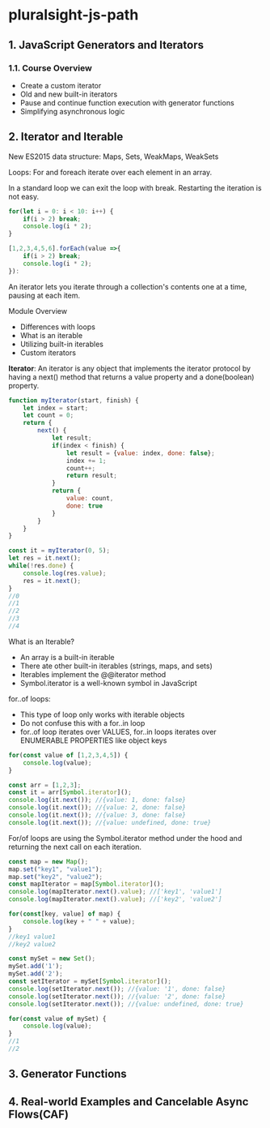 # pluralsight-js-path
## 1. JavaScript Generators and Iterators
### 1.1. Course Overview
- Create a custom iterator
- Old and new built-in iterators
- Pause and continue function execution with generator functions
- Simplifying asynchronous logic 

## 2. Iterator and Iterable

New ES2015 data structure: Maps, Sets, WeakMaps, WeakSets

Loops: For and foreach iterate over each element in an array.

In a standard loop we can exit the loop with break. Restarting the iteration is not easy.
```js
for(let i = 0: i < 10: i++) {
    if(i > 2) break;
    console.log(i * 2);
}

[1,2,3,4,5,6].forEach(value =>{
    if(i > 2) break;
    console.log(i * 2);
}):
```
An iterator lets you iterate through a collection's contents one at a time, pausing at each item.

Module Overview
- Differences with loops
- What is an iterable
- Utilizing built-in iterables
- Custom iterators

**Iterator**: An iterator is any object that implements the iterator protocol by having a next() method that returns a value property and a done(boolean) property.

```js
function myIterator(start, finish) {
    let index = start;
    let count = 0;
    return {
        next() {
            let result;
            if(index < finish) {
                let result = {value: index, done: false};
                index += 1;
                count++;
                return result;
            }
            return {
                value: count,
                done: true
            }
        }
    }
}

const it = myIterator(0, 5);
let res = it.next();
while(!res.done) {
    console.log(res.value);
    res = it.next();
}
//0
//1
//2
//3
//4
```

What is an Iterable?
- An array is a built-in iterable
- There ate other built-in iterables (strings, maps, and sets)
- Iterables implement the @@iterator method
- Symbol.iterator is a well-known symbol in JavaScript

for..of loops:
- This type of loop only works with iterable objects
- Do not confuse this with a for..in loop
- for..of loop iterates over VALUES, for..in loops iterates over ENUMERABLE PROPERTIES like object keys
```js
for(const value of [1,2,3,4,5]) {
    console.log(value);
}
```

```js
const arr = [1,2,3];
const it = arr[Symbol.iterator]();
console.log(it.next()); //{value: 1, done: false}
console.log(it.next()); //{value: 2, done: false}
console.log(it.next()); //{value: 3, done: false}
console.log(it.next()); //{value: undefined, done: true}
```

For/of loops are using the Symbol.iterator method under the hood and returning the next call on each iteration.

```js
const map = new Map();
map.set("key1", "value1");
map.set("key2", "value2");
const mapIterator = map[Symbol.iterator]();
console.log(mapIterator.next().value); //['key1', 'value1']
console.log(mapIterator.next().value); //['key2', 'value2']

for(const[key, value] of map) {
    console.log(key + " " + value);
}
//key1 value1
//key2 value2
```

```js
const mySet = new Set();
mySet.add('1');
mySet.add('2');
const setIterator = mySet[Symbol.iterator]();
console.log(setIterator.next()); //{value: '1', done: false}
console.log(setIterator.next()); //{value: '2', done: false}
console.log(setIterator.next()); //{value: undefined, done: true}

for(const value of mySet) {
    console.log(value);
}
//1
//2
```

## 3. Generator Functions

## 4. Real-world Examples and Cancelable Async Flows(CAF)
